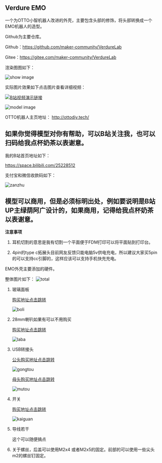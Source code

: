 ## Verdure EMO

一个为OTTO小智机器人改进的外壳，主要包含头部的修饰，将头部转换成一个EMO机器人的造型。

Github为主要仓库。

Github：https://github.com/maker-community/VerdureLab

Gitee：https://gitee.com/maker-community/VerdureLab

渲染图图如下：

![show image](/verdure-emo/images/show-image.png)

实际图片效果如下点击图片查看详细视频：

[![B站视频演示链接](/verdure-emo/images/otto-emo.jpg)](https://www.bilibili.com/video/BV1gpL6z9E5N/)

![model image](/verdure-emo/images/model-image.png)

OTTO机器人主页地址：
http://ottodiy.tech/


## 如果你觉得模型对你有帮助，可以B站关注我，也可以扫码给我点杯奶茶以表谢意。

我的B站首页地址如下：

https://space.bilibili.com/25228512

支付宝和微信收款码如下：

![zanzhu](/images/zanzhu.png)

## 模型可以商用，但是必须标明出处，例如要说明是B站UP主绿荫阿广设计的，如果商用，记得给我点杯奶茶以表谢意。


**注意事项**

1. 耳机切割的意思是我有切割一个平面便于FDM打印可以将平面贴到打印台。

2. 4pin的type c拓展头目前网友反馈只能电脑5v供电充电，所以建议大家买5pin的可以支持cc引脚的，这样应该可以支持手机快充充电。

EMO外壳主要添加的硬件。

整体图片如下：
![total](/verdure-emo/images/total.jpg)

1. 玻璃面板

    [购买地址点击跳转](https://item.taobao.com/item.htm?_u=qqc0n0pbead&id=695284666965&skuId=4931314696348&spm=a1z09.2.0.0.63872e8dE12rZK)

    ![boli](/verdure-emo/images/boli.png)

2. 28mm喇叭如果有可以不用购买

    [购买地址点击跳转](https://item.taobao.com/item.htm?_u=qqc0n0p773b&id=857879179989&skuId=5670264693293&spm=a1z09.2.0.0.63872e8dE12rZK)

    ![laba](/verdure-emo/images/laba.png)

3. USB转接头

    [公头购买地址点击跳转](https://detail.tmall.com/item.htm?id=775104244214&skuId=5303801189114&spm=tbpc.boughtlist.suborder_itemtitle.1.5b392e8d7Lmypw)

    ![gongtou](/verdure-emo/images/usb2.png)

    [母头购买地址点击跳转](https://item.taobao.com/item.htm?id=645766200920&spm=tbpc.boughtlist.suborder_itemtitle.1.5b392e8d7Lmypw)

    ![mutou](/verdure-emo/images/usb.png)

4. 开关

    [购买地址点击跳转](https://item.taobao.com/item.htm?_u=qqc0n0p1252&id=651818018665&skuId=4870740214324&spm=a1z09.2.0.0.63872e8dE12rZK)

    ![kaiguan](/verdure-emo/images/switch.png)


5. 导线若干

    这个可以随便搞点

6. 关于螺丝，后盖可以使用M2x4 或者M2x5的固定。前部的可以使用一些尖头m2的螺丝钉固定。
